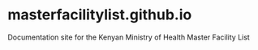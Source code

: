 # masterfacilitylist.github.io
Documentation site for the Kenyan Ministry of Health Master Facility List

